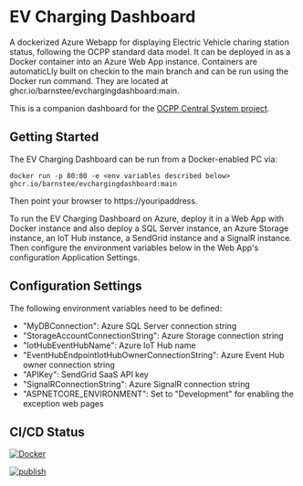 # EV Charging Dashboard

A dockerized Azure Webapp for displaying Electric Vehicle charing station status, following the OCPP standard data model. It can be deployed in as a Docker container into an Azure Web App instance. Containers are automaticLly built on checkin to the main branch and can be run using the Docker run command. They are located at ghcr.io/barnstee/evchargingdashboard:main.

This is a companion dashboard for the [OCPP Central System project](https://github.com/barnstee/iot-edge-ocpp-central-system).

## Getting Started

The EV Charging Dashboard can be run from a Docker-enabled PC via:

    docker run -p 80:80 -e <env variables described below> ghcr.io/barnstee/evchargingdashboard:main
    
Then point your browser to https://youripaddress.

To run the EV Charging Dashboard on Azure, deploy it in a Web App with Docker instance and also deploy a SQL Server instance, an Azure Storage instance, an IoT Hub instance, a SendGrid instance and a SignalR instance. Then configure the environment variables below in the Web App's configuration Application Settings.

## Configuration Settings

The following environment variables need to be defined:
* "MyDBConnection": Azure SQL Server connection string
* "StorageAccountConnectionString": Azure Storage connection string
* "IotHubEventHubName": Azure IoT Hub name
* "EventHubEndpointIotHubOwnerConnectionString": Azure Event Hub owner connection string
* "APIKey": SendGrid SaaS API key
* "SignalRConnectionString": Azure SignalR connection string
* "ASPNETCORE_ENVIRONMENT": Set to "Development" for enabling the exception web pages


## CI/CD Status

[![Docker](https://github.com/barnstee/EVChargingDashboard/actions/workflows/docker-publish.yml/badge.svg)](https://github.com/barnstee/EVChargingDashboard/actions/workflows/docker-publish.yml)

[![publish](https://github.com/barnstee/EVChargingDashboard/actions/workflows/publish-app.yml/badge.svg)](https://github.com/barnstee/EVChargingDashboard/actions/workflows/publish-app.yml)

